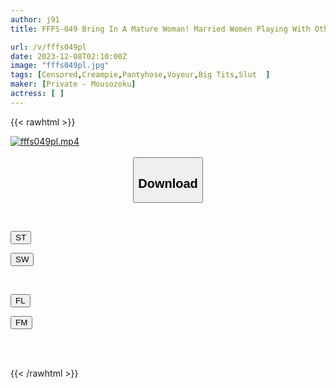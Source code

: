 ```yaml
---
author: j91
title: FFFS-049 Bring In A Mature Woman! Married Women Playing With Other People's Dicks All About The Voyeur Document 46 - Sexual Activities Of Married Women In Their 30s Who Are In The Prime Of Sex - Ms. Sena, D Cup, 38 Years Old, A Lewd Wife Who Opens Her Stuffy Crotch And Wants A Dick Ms. Ryoko, F Cup, 33 Years Old, Perverted Wife Who Can't Stand It And Is A Slut

url: /v/fffs049pl
date: 2023-12-08T02:10:00Z
image: "fffs049pl.jpg"
tags: [Censored,Creampie,Pantyhose,Voyeur,Big Tits,Slut	 ]
maker: [Private - Mousozoku]
actress: [ ]
---
```



{{< rawhtml >}}

<div class="video" data-videoid="PJRo4b4Z2zF0QWD">
    <a href="javascript:;">
        <img src="/v/fffs049pl/fffs049pl.jpg" width="WIDTH" height="HEIGHT" alt="fffs049pl.mp4" loading="lazy">
    </a>
</div>

<script type="text/javascript" src="https://j91.asia/asset/on-demand-st.js"></script>

<br>
  <link rel="stylesheet" href="https://j91.asia/asset/bs5.css">
  
  <center>
  <button class="btn btn-primary" type="button" data-bs-toggle="collapse" data-bs-target=".multi-collapse" aria-expanded="false" aria-controls="multiCollapseExample1 multiCollapseExample2"><h2>Download</h2></button></center>
</p>
<div class="row">
  <div class="col">
    <div class="collapse multi-collapse" id="multiCollapseExample1">
      <div class="card card-body">
	      	      <br>
<div class="buttons">  
<p><a href="https://streamtape.to/v/PJRo4b4Z2zF0QWD" target="_blank"><button class="btn-hover color-3"><i class="fa fa-download"></i> ST</button></a></p>
<p><a href="https://flaswish.com/mo9qse1wgclj" target="_blank"><button class="btn-hover color-2"><i class="fa fa-download"></i> SW</button></a></p></div>
    </div>
  </div>
</div>
  <div class="col">
    <div class="collapse multi-collapse" id="multiCollapseExample2">
      <div class="card card-body">
	      <br>
<div class="buttons">
<p><a href="javascript:;" target="_blank"><button class="btn-hover color-9"><i class="fa fa-download"></i> FL</button></a></p>
<p><a href="javascript:;" target="_blank"><button class="btn-hover color-8"><i class="fa fa-download"></i> FM</button></a></p></div>
<br><br>
      </div>
    </div>
  </div>
</div>

{{< /rawhtml >}}